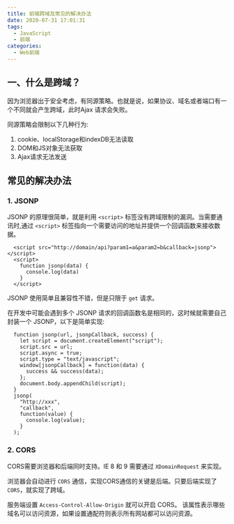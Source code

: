 ```yaml
---
title: 前端跨域及常见的解决办法
date: 2020-07-31 17:01:31
tags: 
  - JavaScript
  - 前端
categories:
  - Web前端
---
```

## 一、什么是跨域？
因为浏览器出于安全考虑，有同源策略。也就是说，如果协议、域名或者端口有一个不同就会产生跨域，此时Ajax 请求会失败。

同源策略会限制以下几种行为:
1. cookie、localStorage和indexDB无法读取
2. DOM和JS对象无法获取
3. Ajax请求无法发送

## 常见的解决办法

### 1. JSONP
JSONP 的原理很简单，就是利用 `<script>` 标签没有跨域限制的漏洞。当需要通讯时,通过 `<script>` 标签指向一个需要访问的地址并提供一个回调函数来接收数据。
```JS
  <script src="http://domain/api?param1=a&param2=b&callback=jsonp"></script>
  <script>
    function jsonp(data) {
      console.log(data)
    }
  </script>  
```
JSONP 使用简单且兼容性不错，但是只限于 `get` 请求。

在开发中可能会遇到多个 JSONP 请求的回调函数名是相同的，这时候就需要自己封装一个 JSONP，以下是简单实现:
```JS
  function jsonp(url, jsonpCallback, success) {
    let script = document.createElement("script");
    script.src = url;
    script.async = true;
    script.type = "text/javascript";
    window[jsonpCallback] = function(data) {
      success && success(data);
    };
    document.body.appendChild(script);
  }
  jsonp(
    "http://xxx",
    "callback",
    function(value) {
      console.log(value);
    }
  );
```

### 2. CORS
CORS需要浏览器和后端同时支持。IE 8 和 9 需要通过 `XDomainRequest` 来实现。

浏览器会自动进行 `CORS` 通信，实现CORS通信的关键是后端。只要后端实现了 `CORS`，就实现了跨域。

服务端设置 `Access-Control-Allow-Origin` 就可以开启 CORS。 该属性表示哪些域名可以访问资源，如果设置通配符则表示所有网站都可以访问资源。

